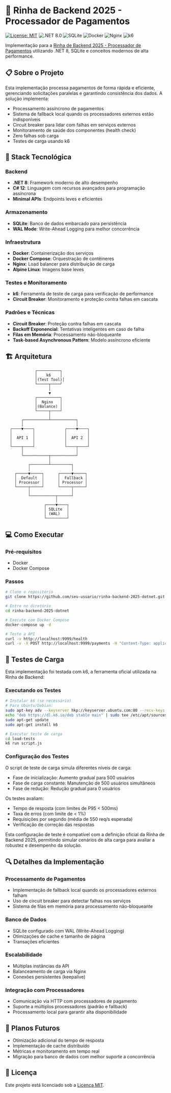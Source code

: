 # 💸 Rinha de Backend 2025 - Processador de Pagamentos

[![License: MIT](https://img.shields.io/badge/License-MIT-yellow.svg)](https://opensource.org/licenses/MIT)
![.NET 8.0](https://img.shields.io/badge/.NET-8.0-512BD4)
![SQLite](https://img.shields.io/badge/SQLite-003B57?logo=sqlite&logoColor=white)
![Docker](https://img.shields.io/badge/Docker-2496ED?logo=docker&logoColor=white)
![Nginx](https://img.shields.io/badge/Nginx-009639?logo=nginx&logoColor=white)
![k6](https://img.shields.io/badge/k6-7D64FF?logo=k6&logoColor=white)

Implementação para a [Rinha de Backend 2025 - Processador de Pagamentos](https://github.com/zanfranceschi/rinha-de-backend-2025) utilizando .NET 8, SQLite e conceitos modernos de alta performance.

## 📋 Sobre o Projeto

Esta implementação processa pagamentos de forma rápida e eficiente, gerenciando solicitações paralelas e garantindo consistência dos dados. A solução implementa:

- Processamento assíncrono de pagamentos
- Sistema de fallback local quando os processadores externos estão indisponíveis
- Circuit breaker para lidar com falhas em serviços externos
- Monitoramento de saúde dos componentes (health check)
- Zero falhas sob carga
- Testes de carga usando k6

## 🚀 Stack Tecnológica

### Backend
- **.NET 8**: Framework moderno de alto desempenho
- **C# 12**: Linguagem com recursos avançados para programação assíncrona
- **Minimal APIs**: Endpoints leves e eficientes

### Armazenamento
- **SQLite**: Banco de dados embarcado para persistência
- **WAL Mode**: Write-Ahead Logging para melhor concorrência

### Infraestrutura
- **Docker**: Containerização dos serviços
- **Docker Compose**: Orquestração de contêineres
- **Nginx**: Load balancer para distribuição de carga
- **Alpine Linux**: Imagens base leves

### Testes e Monitoramento
- **k6**: Ferramenta de teste de carga para verificação de performance
- **Circuit Breaker**: Monitoramento e proteção contra falhas em cascata

### Padrões e Técnicas
- **Circuit Breaker**: Proteção contra falhas em cascata
- **Backoff Exponencial**: Tentativas inteligentes em caso de falha
- **Filas em Memória**: Processamento não-bloqueante
- **Task-based Asynchronous Pattern**: Modelo assíncrono eficiente

## 🏗️ Arquitetura

```
             ┌──────────┐
             │    k6    │
             │(Test Tool)│
             └─────┬────┘
                   │
                   ▼
             ┌──────────┐
             │  Nginx   │
             │(Balance) │
             └─────┬────┘
                   │
       ┌───────────┴───────────┐
       │                       │
  ┌────▼────┐             ┌────▼────┐
  │         │             │         │
  │  API 1  │             │  API 2  │
  │         │             │         │
  └────┬────┘             └────┬────┘
       │                       │
       └───────────┬───────────┘
                   │
          ┌────────┴─────────┐
          │                  │
    ┌─────▼─────┐      ┌─────▼─────┐
    │  Default  │      │  Fallback │
    │ Processor │      │ Processor │
    └─────┬─────┘      └─────┬─────┘
          │                  │
          └───────────┬──────┘
                      │
                 ┌────▼────┐
                 │ SQLite  │
                 │ (WAL)   │
                 └─────────┘
```

## 💻 Como Executar

### Pré-requisitos
- Docker
- Docker Compose

### Passos
```bash
# Clone o repositório
git clone https://github.com/seu-usuario/rinha-backend-2025-dotnet.git

# Entre no diretório
cd rinha-backend-2025-dotnet

# Execute com Docker Compose
docker-compose up -d

# Teste a API
curl -v http://localhost:9999/health
curl -v -X POST http://localhost:9999/payments -H "Content-Type: application/json" -d '{"correlationId":"test-123","amount":100.00}'
```

## 🧪 Testes de Carga

Esta implementação foi testada com k6, a ferramenta oficial utilizada na Rinha de Backend:

### Executando os Testes
```bash
# Instalar k6 (se necessário)
# Para Ubuntu/Debian:
sudo apt-key adv --keyserver hkp://keyserver.ubuntu.com:80 --recv-keys C5AD17C747E3415A3642D57D77C6C491D6AC1D69
echo "deb https://dl.k6.io/deb stable main" | sudo tee /etc/apt/sources.list.d/k6.list
sudo apt-get update
sudo apt-get install k6

# Executar teste de carga
cd load-tests
k6 run script.js
```

### Configuração dos Testes

O script de teste de carga simula diferentes níveis de carga:
- Fase de inicialização: Aumento gradual para 500 usuários
- Fase de carga constante: Manutenção de 500 usuários simultâneos
- Fase de redução: Redução gradual para 0 usuários

Os testes avaliam:
- Tempo de resposta (com limites de P95 < 500ms)
- Taxa de erros (com limite de < 1%)
- Requisições por segundo (média de 550 req/s esperada)
- Verificação de correção das respostas

Esta configuração de teste é compatível com a definição oficial da Rinha de Backend 2025, permitindo simular cenários de alta carga para avaliar a robustez e desempenho da solução.

## 🔍 Detalhes da Implementação

### Processamento de Pagamentos
- Implementação de fallback local quando os processadores externos falham
- Uso de circuit breaker para detectar falhas nos serviços
- Sistema de filas em memória para processamento não-bloqueante

### Banco de Dados
- SQLite configurado com WAL (Write-Ahead Logging)
- Otimizações de cache e tamanho de página
- Transações eficientes

### Escalabilidade
- Múltiplas instâncias da API
- Balanceamento de carga via Nginx
- Conexões persistentes (keepalive)

### Integração com Processadores
- Comunicação via HTTP com processadores de pagamento
- Suporte a múltiplos processadores (padrão e fallback)
- Processamento local para garantir alta disponibilidade

## 📝 Planos Futuros

- Otimização adicional do tempo de resposta
- Implementação de cache distribuído
- Métricas e monitoramento em tempo real
- Migração para banco de dados com melhor suporte a concorrência

## 📜 Licença

Este projeto está licenciado sob a [Licença MIT](LICENSE).